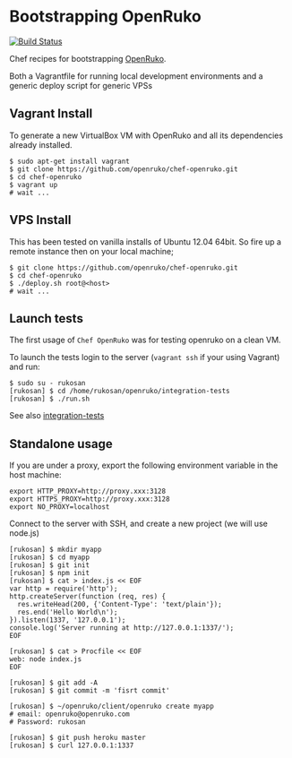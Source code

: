 # Bootstrapping OpenRuko
[![Build Status](https://travis-ci.org/openruko/vagrant-openruko.png)](https://travis-ci.org/openruko/vagrant-openruko)

Chef recipes for bootstrapping [OpenRuko](https://github.com/openruko).

Both a Vagrantfile for running local development environments and a generic deploy script for generic VPSs

## Vagrant Install

To generate a new VirtualBox VM with OpenRuko and all its dependencies already installed.

```
$ sudo apt-get install vagrant
$ git clone https://github.com/openruko/chef-openruko.git
$ cd chef-openruko
$ vagrant up
# wait ...
```

## VPS Install

This has been tested on vanilla installs of Ubuntu 12.04 64bit. So fire up a remote instance then on your local machine;

```
$ git clone https://github.com/openruko/chef-openruko.git
$ cd chef-openruko
$ ./deploy.sh root@<host>
# wait ...
```

## Launch tests

The first usage of `Chef OpenRuko` was for testing openruko on a clean VM.

To launch the tests login to the server (`vagrant ssh` if your using Vagrant) and run:

```
$ sudo su - rukosan
[rukosan] $ cd /home/rukosan/openruko/integration-tests
[rukosan] $ ./run.sh
```

See also [integration-tests](https://github.com/openruko/integration-tests)

## Standalone usage

If you are under a proxy, export the following environment variable in the host machine:

```
export HTTP_PROXY=http://proxy.xxx:3128
export HTTPS_PROXY=http://proxy.xxx:3128
export NO_PROXY=localhost
```

Connect to the server with SSH, and create a new project (we will use node.js)

```
[rukosan] $ mkdir myapp
[rukosan] $ cd myapp
[rukosan] $ git init
[rukosan] $ npm init
[rukosan] $ cat > index.js << EOF
var http = require('http');
http.createServer(function (req, res) {
  res.writeHead(200, {'Content-Type': 'text/plain'});
  res.end('Hello World\n');
}).listen(1337, '127.0.0.1');
console.log('Server running at http://127.0.0.1:1337/');
EOF

[rukosan] $ cat > Procfile << EOF
web: node index.js
EOF

[rukosan] $ git add -A
[rukosan] $ git commit -m 'fisrt commit'

[rukosan] $ ~/openruko/client/openruko create myapp
# email: openruko@openruko.com
# Password: rukosan

[rukosan] $ git push heroku master
[rukosan] $ curl 127.0.0.1:1337
```



